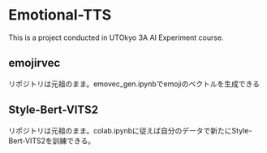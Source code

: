 # Emotional-TTS
This is a project conducted in UTOkyo 3A AI Experiment course.

## emojirvec
リポジトリは元祖のまま。emovec_gen.ipynbでemojiのベクトルを生成できる

## Style-Bert-VITS2
リポジトリは元祖のまま。colab.ipynbに従えば自分のデータで新たにStyle-Bert-VITS2を訓練できる。


